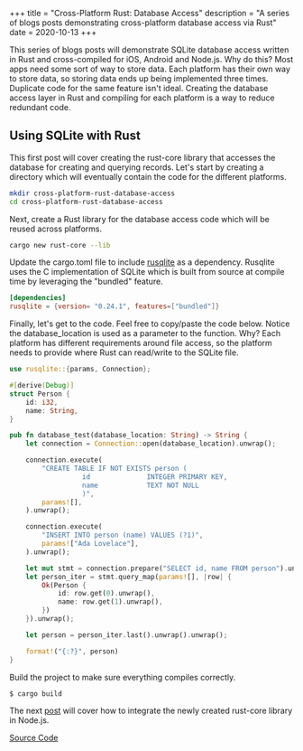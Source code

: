 +++
title = "Cross-Platform Rust: Database Access"
description = "A series of blogs posts demonstrating cross-platform database access via Rust"
date = 2020-10-13
+++

This series of blogs posts will demonstrate SQLite database access written in Rust and cross-compiled
for iOS, Android and Node.js. Why do this?  Most apps need some sort of way to store data.  Each 
platform has their own way to store data, so storing data ends up being implemented three times.  Duplicate
code for the same feature isn't ideal.  Creating the database access layer in Rust and compiling for each platform is a
 way to reduce redundant code.

## Using SQLite with Rust

This first post will cover creating the rust-core library that accesses the database for creating and querying records.
Let's start by creating a directory which will eventually contain the code for the different platforms.

```bash 
mkdir cross-platform-rust-database-access
cd cross-platform-rust-database-access
```

Next, create a Rust library for the database access code which will be reused across platforms. 
```bash
cargo new rust-core --lib
```

Update the cargo.toml file to include [rusqlite](https://crates.io/crates/rusqlite) as a dependency.  Rusqlite uses the
C implementation of SQLite which is built from source at compile time by leveraging the "bundled" feature.  
```toml
[dependencies]
rusqlite = {version= "0.24.1", features=["bundled"]}
```

Finally, let's get to the code.  Feel free to copy/paste the code below.  Notice the database_location is used as a
 parameter to the function. Why?  Each platform has different requirements around file access, so the platform needs to 
 provide where Rust can read/write to the SQLite file.  

```rust
use rusqlite::{params, Connection};

#[derive(Debug)]
struct Person {
    id: i32,
    name: String,
}

pub fn database_test(database_location: String) -> String {
    let connection = Connection::open(database_location).unwrap();

    connection.execute(
        "CREATE TABLE IF NOT EXISTS person (
                  id              INTEGER PRIMARY KEY,
                  name            TEXT NOT NULL
                  )",
        params![],
    ).unwrap();

    connection.execute(
        "INSERT INTO person (name) VALUES (?1)",
        params!["Ada Lovelace"],
    ).unwrap();

    let mut stmt = connection.prepare("SELECT id, name FROM person").unwrap();
    let person_iter = stmt.query_map(params![], |row| {
        Ok(Person {
            id: row.get(0).unwrap(),
            name: row.get(1).unwrap(),
        })
    }).unwrap();

    let person = person_iter.last().unwrap().unwrap();

    format!("{:?}", person)
}
```

Build the project to make sure everything compiles correctly.

```bash 
$ cargo build
```

The next [post](/posts/cross-platform-rust-database-access-nodejs) will cover how to integrate the newly created rust-core library in Node.js.

[Source Code](https://github.com/logankeenan/cross-platform-rust-database-access/tree/main/rust-core)
